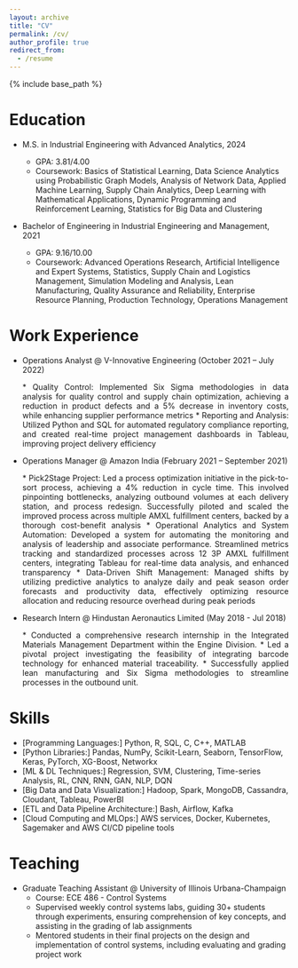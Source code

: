 ```yaml
---
layout: archive
title: "CV"
permalink: /cv/
author_profile: true
redirect_from:
  - /resume
---
```


{% include base_path %}

Education
======
* M.S. in Industrial Engineering with Advanced Analytics, 2024
  * GPA: 3.81/4.00
  * Coursework: Basics of Statistical Learning, Data Science Analytics using Probabilistic Graph Models, Analysis of Network Data, Applied Machine Learning, Supply Chain Analytics, Deep Learning with Mathematical Applications, Dynamic Programming and Reinforcement Learning, Statistics for Big Data and Clustering

* Bachelor of Engineering in Industrial Engineering and Management, 2021
  * GPA: 9.16/10.00
  * Coursework: Advanced Operations Research, Artificial Intelligence and Expert Systems, Statistics, Supply Chain and Logistics Management, Simulation Modeling and Analysis, Lean Manufacturing, Quality Assurance and Reliability, Enterprise Resource Planning, Production Technology, Operations Management

Work Experience
======
* Operations Analyst @ V-Innovative Engineering (October 2021 – July 2022) 
  <p align="justify">
  * Quality Control: Implemented Six Sigma methodologies in data analysis for quality control and supply chain optimization, achieving a reduction in product defects and a 5% decrease in inventory costs, while enhancing supplier performance metrics
  * Reporting and Analysis: Utilized Python and SQL for automated regulatory compliance reporting, and created real-time project management dashboards in Tableau, improving project delivery efficiency
  </p>

* Operations Manager @ Amazon India (February 2021 – September 2021)
  <p align="justify">
  *  Pick2Stage Project: Led a process optimization initiative in the pick-to-sort process, achieving a 4% reduction in cycle time. This involved pinpointing bottlenecks, analyzing outbound volumes at each delivery station, and process redesign. Successfully piloted and scaled the improved process across multiple AMXL fulfillment centers, backed by a thorough cost-benefit analysis
  * Operational Analytics and System Automation: Developed a system for automating the monitoring and analysis of leadership and associate performance. Streamlined metrics tracking and standardized processes across 12 3P AMXL fulfillment centers, integrating Tableau for real-time data analysis, and enhanced transparency
  * Data-Driven Shift Management: Managed shifts by utilizing predictive analytics to analyze daily and peak season order forecasts and productivity data, effectively optimizing resource allocation and reducing resource overhead during peak periods
  </p>

* Research Intern @ Hindustan Aeronautics Limited (May 2018 - Jul 2018)
  <p align="justify">
  * Conducted a comprehensive research internship in the Integrated Materials Management Department within the Engine Division.
  * Led a pivotal project investigating the feasibility of integrating barcode technology for enhanced material traceability.
  * Successfully applied lean manufacturing and Six Sigma methodologies to streamline processes in the outbound unit.

Skills
======
* [Programming Languages:] Python, R, SQL, C, C++, MATLAB
* [Python Libraries:] Pandas, NumPy, Scikit-Learn, Seaborn, TensorFlow, Keras, PyTorch, XG-Boost, Networkx
* [ML & DL Techniques:] Regression, SVM, Clustering, Time-series Analysis, RL, CNN, RNN, GAN, NLP, DQN
* [Big Data and Data Visualization:] Hadoop, Spark, MongoDB, Cassandra, Cloudant, Tableau, PowerBI
* [ETL and Data Pipeline Architecture:] Bash, Airflow, Kafka
* [Cloud Computing and MLOps:] AWS services, Docker, Kubernetes, Sagemaker and AWS CI/CD pipeline tools
  
Teaching
======
* Graduate Teaching Assistant @ University of Illinois Urbana-Champaign
  * Course: ECE 486 - Control Systems
  * Supervised weekly control systems labs, guiding 30+ students through experiments, ensuring comprehension of key concepts, and assisting in the grading of lab assignments
  * Mentored students in their final projects on the design and implementation of control systems, including evaluating and grading project work
  
